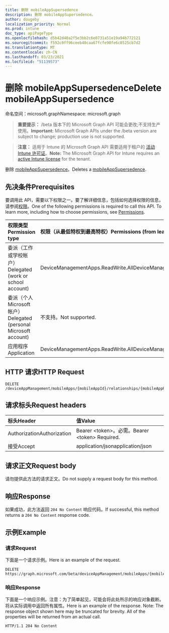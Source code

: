 ```yaml
---
title: 删除 mobileAppSupersedence
description: 删除 mobileAppSupersedence。
author: dougeby
localization_priority: Normal
ms.prod: intune
doc_type: apiPageType
ms.openlocfilehash: d5b42d40a2f5e3bb2c6e0731a51e19a94b772121
ms.sourcegitcommit: f592c9ff96ceeb40caa67fcfe90fe6c8525cb7d2
ms.translationtype: MT
ms.contentlocale: zh-CN
ms.lasthandoff: 03/23/2021
ms.locfileid: "51139573"
---
```

# <a name="delete-mobileappsupersedence"></a><span data-ttu-id="f4c61-103">删除 mobileAppSupersedence</span><span class="sxs-lookup"><span data-stu-id="f4c61-103">Delete mobileAppSupersedence</span></span>

<span data-ttu-id="f4c61-104">命名空间：microsoft.graph</span><span class="sxs-lookup"><span data-stu-id="f4c61-104">Namespace: microsoft.graph</span></span>

> <span data-ttu-id="f4c61-105">**重要提示：** /beta 版本下的 Microsoft Graph API 可能会更改;不支持生产使用。</span><span class="sxs-lookup"><span data-stu-id="f4c61-105">**Important:** Microsoft Graph APIs under the /beta version are subject to change; production use is not supported.</span></span>

> <span data-ttu-id="f4c61-106">**注意：** 适用于 Intune 的 Microsoft Graph API 需要适用于租户的 [活动 Intune 许可证](https://go.microsoft.com/fwlink/?linkid=839381)。</span><span class="sxs-lookup"><span data-stu-id="f4c61-106">**Note:** The Microsoft Graph API for Intune requires an [active Intune license](https://go.microsoft.com/fwlink/?linkid=839381) for the tenant.</span></span>

<span data-ttu-id="f4c61-107">删除 [mobileAppSupersedence](../resources/intune-apps-mobileappsupersedence.md)。</span><span class="sxs-lookup"><span data-stu-id="f4c61-107">Deletes a [mobileAppSupersedence](../resources/intune-apps-mobileappsupersedence.md).</span></span>

## <a name="prerequisites"></a><span data-ttu-id="f4c61-108">先决条件</span><span class="sxs-lookup"><span data-stu-id="f4c61-108">Prerequisites</span></span>
<span data-ttu-id="f4c61-p101">要调用此 API，需要以下权限之一。要了解详细信息，包括如何选择权限的信息，请参阅[权限](/graph/permissions-reference)。</span><span class="sxs-lookup"><span data-stu-id="f4c61-p101">One of the following permissions is required to call this API. To learn more, including how to choose permissions, see [Permissions](/graph/permissions-reference).</span></span>

|<span data-ttu-id="f4c61-111">权限类型</span><span class="sxs-lookup"><span data-stu-id="f4c61-111">Permission type</span></span>|<span data-ttu-id="f4c61-112">权限（从最低特权到最高特权）</span><span class="sxs-lookup"><span data-stu-id="f4c61-112">Permissions (from least to most privileged)</span></span>|
|:---|:---|
|<span data-ttu-id="f4c61-113">委派（工作或学校帐户）</span><span class="sxs-lookup"><span data-stu-id="f4c61-113">Delegated (work or school account)</span></span>|<span data-ttu-id="f4c61-114">DeviceManagementApps.ReadWrite.All</span><span class="sxs-lookup"><span data-stu-id="f4c61-114">DeviceManagementApps.ReadWrite.All</span></span>|
|<span data-ttu-id="f4c61-115">委派（个人 Microsoft 帐户）</span><span class="sxs-lookup"><span data-stu-id="f4c61-115">Delegated (personal Microsoft account)</span></span>|<span data-ttu-id="f4c61-116">不支持。</span><span class="sxs-lookup"><span data-stu-id="f4c61-116">Not supported.</span></span>|
|<span data-ttu-id="f4c61-117">应用程序</span><span class="sxs-lookup"><span data-stu-id="f4c61-117">Application</span></span>|<span data-ttu-id="f4c61-118">DeviceManagementApps.ReadWrite.All</span><span class="sxs-lookup"><span data-stu-id="f4c61-118">DeviceManagementApps.ReadWrite.All</span></span>|

## <a name="http-request"></a><span data-ttu-id="f4c61-119">HTTP 请求</span><span class="sxs-lookup"><span data-stu-id="f4c61-119">HTTP Request</span></span>
<!-- {
  "blockType": "ignored"
}
-->
``` http
DELETE /deviceAppManagement/mobileApps/{mobileAppId}/relationships/{mobileAppRelationshipId}
```

## <a name="request-headers"></a><span data-ttu-id="f4c61-120">请求标头</span><span class="sxs-lookup"><span data-stu-id="f4c61-120">Request headers</span></span>
|<span data-ttu-id="f4c61-121">标头</span><span class="sxs-lookup"><span data-stu-id="f4c61-121">Header</span></span>|<span data-ttu-id="f4c61-122">值</span><span class="sxs-lookup"><span data-stu-id="f4c61-122">Value</span></span>|
|:---|:---|
|<span data-ttu-id="f4c61-123">Authorization</span><span class="sxs-lookup"><span data-stu-id="f4c61-123">Authorization</span></span>|<span data-ttu-id="f4c61-124">Bearer &lt;token&gt;。必需。</span><span class="sxs-lookup"><span data-stu-id="f4c61-124">Bearer &lt;token&gt; Required.</span></span>|
|<span data-ttu-id="f4c61-125">接受</span><span class="sxs-lookup"><span data-stu-id="f4c61-125">Accept</span></span>|<span data-ttu-id="f4c61-126">application/json</span><span class="sxs-lookup"><span data-stu-id="f4c61-126">application/json</span></span>|

## <a name="request-body"></a><span data-ttu-id="f4c61-127">请求正文</span><span class="sxs-lookup"><span data-stu-id="f4c61-127">Request body</span></span>
<span data-ttu-id="f4c61-128">请勿提供此方法的请求正文。</span><span class="sxs-lookup"><span data-stu-id="f4c61-128">Do not supply a request body for this method.</span></span>

## <a name="response"></a><span data-ttu-id="f4c61-129">响应</span><span class="sxs-lookup"><span data-stu-id="f4c61-129">Response</span></span>
<span data-ttu-id="f4c61-130">如果成功，此方法返回 `204 No Content` 响应代码。</span><span class="sxs-lookup"><span data-stu-id="f4c61-130">If successful, this method returns a `204 No Content` response code.</span></span>

## <a name="example"></a><span data-ttu-id="f4c61-131">示例</span><span class="sxs-lookup"><span data-stu-id="f4c61-131">Example</span></span>

### <a name="request"></a><span data-ttu-id="f4c61-132">请求</span><span class="sxs-lookup"><span data-stu-id="f4c61-132">Request</span></span>
<span data-ttu-id="f4c61-133">下面是一个请求示例。</span><span class="sxs-lookup"><span data-stu-id="f4c61-133">Here is an example of the request.</span></span>
``` http
DELETE https://graph.microsoft.com/beta/deviceAppManagement/mobileApps/{mobileAppId}/relationships/{mobileAppRelationshipId}
```

### <a name="response"></a><span data-ttu-id="f4c61-134">响应</span><span class="sxs-lookup"><span data-stu-id="f4c61-134">Response</span></span>
<span data-ttu-id="f4c61-p102">下面是一个响应示例。注意：为了简单起见，可能会将此处所示的响应对象截断。将从实际调用中返回所有属性。</span><span class="sxs-lookup"><span data-stu-id="f4c61-p102">Here is an example of the response. Note: The response object shown here may be truncated for brevity. All of the properties will be returned from an actual call.</span></span>
``` http
HTTP/1.1 204 No Content
```




